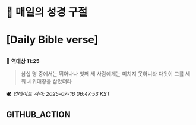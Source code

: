 # 🙏 매일의 성경 구절
# [Daily Bible verse]
##
<!-- START_BIBLE_VERSE -->
📖 **역대상 11:25**
> 삼십 명 중에서는 뛰어나나 첫째 세 사람에게는 미치지 못하니라 다윗이 그를 세워 시위대장을 삼았더라

🕊️ _업데이트 시각: 2025-07-16 06:47:53 KST_
  <!-- END_BIBLE_VERSE -->
## GITHUB_ACTION
